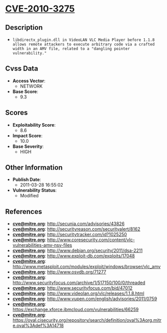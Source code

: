 
# [CVE-2010-3275](https://cve.mitre.org/cgi-bin/cvename.cgi?name=CVE-2010-3275)

## Description

- `libdirectx_plugin.dll in VideoLAN VLC Media Player before 1.1.8 allows remote attackers to execute arbitrary code via a crafted width in an AMV file, related to a "dangling pointer vulnerability."`

## Cvss Data

- **Access Vector**:
  - NETWORK
- **Base Score**:
  - 9.3

## Scores

- **Exploitability Score**:
  - 8.6
- **Impact Score**:
  - 10.0
- **Base Severity**:
  - HIGH

## Other Information

- **Publish Date**:
  - 2011-03-28 16:55:02
- **Vulnerability Status**:
  - Modified

## References

- **cve@mitre.org**: http://secunia.com/advisories/43826
- **cve@mitre.org**: http://securityreason.com/securityalert/8162
- **cve@mitre.org**: http://securitytracker.com/id?1025250
- **cve@mitre.org**: http://www.coresecurity.com/content/vlc-vulnerabilities-amv-nsv-files
- **cve@mitre.org**: http://www.debian.org/security/2011/dsa-2211
- **cve@mitre.org**: http://www.exploit-db.com/exploits/17048
- **cve@mitre.org**: http://www.metasploit.com/modules/exploit/windows/browser/vlc_amv
- **cve@mitre.org**: http://www.osvdb.org/71277
- **cve@mitre.org**: http://www.securityfocus.com/archive/1/517150/100/0/threaded
- **cve@mitre.org**: http://www.securityfocus.com/bid/47012
- **cve@mitre.org**: http://www.videolan.org/vlc/releases/1.1.8.html
- **cve@mitre.org**: http://www.vupen.com/english/advisories/2011/0759
- **cve@mitre.org**: https://exchange.xforce.ibmcloud.com/vulnerabilities/66259
- **cve@mitre.org**: https://oval.cisecurity.org/repository/search/definition/oval%3Aorg.mitre.oval%3Adef%3A14718
